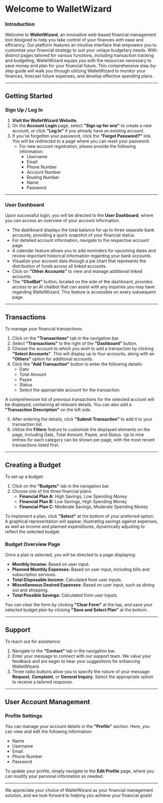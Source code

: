 # Welcome to WalletWizard

### **Introduction**  
Welcome to **WalletWizard**, an innovative web-based financial management tool designed to help you take control of your finances with ease and efficiency. Our platform features an intuitive interface that empowers you to customize your financial strategy to suit your unique budgetary needs. With distinct pages tailored for various functions, including transaction tracking and budgeting, WalletWizard equips you with the resources necessary to save money and plan for your financial future. This comprehensive step-by-step guide will walk you through utilizing WalletWizard to monitor your finances, forecast future expenses, and develop effective spending plans.

---

## Getting Started

### Sign Up / Log In

1. **Visit the WalletWizard Website.**
2. On the **Account Login** page, select **"Sign up for one"** to create a new account, or click **"Log In"** if you already have an existing account.
3. If you’ve forgotten your password, click the **"Forgot Password?"** link. You will be redirected to a page where you can reset your password.
   - For new account registration, please provide the following information:
     - Username
     - Email
     - Phone Number
     - Account Number
     - Routing Number
     - Name
     - Password

---

### User Dashboard

Upon successful login, you will be directed to the **User Dashboard**, where you can access an overview of your account information.

- The dashboard displays the total balance for up to three separate bank accounts, providing a quick snapshot of your financial status.
- For detailed account information, navigate to the respective account page.
- A calendar feature allows you to add reminders for upcoming dates and review important historical information regarding your bank accounts.
- Visualize your account data through a pie chart that represents the distribution of funds across all linked accounts.
- Click on **"Other Accounts"** to view and manage additional linked accounts.
- The **"ChatBat"** button, located on the side of the dashboard, provides access to an AI chatbot that can assist with any inquiries you may have regarding WalletWizard. This feature is accessible on every subsequent page.

---

## Transactions

To manage your financial transactions:

1. Click on the **"Transactions"** tab in the navigation bar.
2. Select **"Transactions"** to the right of the **"Dashboard"** button.
3. Choose the account to which you wish to add a transaction by clicking **"Select Accounts"**. This will display up to four accounts, along with an **"Others"** option for additional accounts.
4. Click the **"Add Transaction"** button to enter the following details:
   - Date
   - Total Amount
   - Payee
   - Status
   - Select the appropriate account for the transaction.

A comprehensive list of previous transactions for the selected account will be displayed, containing all relevant details. You can also add a **"Transaction Description"** on the left side.

5. After entering the details, click **"Submit Transaction"** to add it to your transaction list.
6. Utilize the **Filters** feature to customize the displayed elements on the page, including Date, Total Amount, Payee, and Status. Up to nine entries for each category can be shown per page, with the most recent transactions listed first.

---

## Creating a Budget

To set up a budget:

1. Click on the **"Budgets"** tab in the navigation bar.
2. Choose one of the three financial plans:
   - **Financial Plan A:** High Savings, Low Spending Money
   - **Financial Plan B:** Low Savings, High Spending Money
   - **Financial Plan C:** Moderate Savings, Moderate Spending Money

To implement a plan, click **"Select"** at the bottom of your preferred option. A graphical representation will appear, illustrating savings against expenses, as well as income and planned expenditures, dynamically adjusting to reflect the selected budget.

### Budget Overview Page

Once a plan is selected, you will be directed to a page displaying:

- **Monthly Income:** Based on user input.
- **Planned Monthly Expenses:** Based on user input, including bills and subscription services.
- **Total Disposable Income:** Calculated from user inputs.
- **Miscellaneous Desired Expenses:** Based on user input, such as dining out and shopping.
- **Total Possible Savings:** Calculated from user inputs.

You can clear the form by clicking **"Clear Form"** at the top, and save your selected budget plan by clicking **"Save and Select Plan"** at the bottom.

---

## Support

To reach out for assistance:

1. Navigate to the **"Contact"** tab in the navigation bar.
2. Enter your message to connect with our support team. We value your feedback and are eager to hear your suggestions for enhancing WalletWizard.
3. Three radio buttons allow you to specify the nature of your message: **Request**, **Complaint**, or **General Inquiry**. Select the appropriate option to receive a tailored response.

---

## User Account Management

### Profile Settings

You can manage your account details in the **"Profile"** section. Here, you can view and edit the following information:

- Name
- Username
- Email
- Phone Number
- Password

To update your profile, simply navigate to the **Edit Profile** page, where you can modify your personal information as needed.

---

We appreciate your choice of WalletWizard as your financial management solution, and we look forward to helping you achieve your financial goals!
